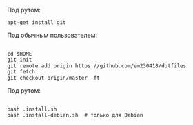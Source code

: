 Под рутом:

```
apt-get install git
```

Под обычным пользователем:

```

cd $HOME
git init
git remote add origin https://github.com/em230418/dotfiles
git fetch
git checkout origin/master -ft

```

Под рутом:

```

bash .install.sh
bash .install-debian.sh  # только для Debian

```
